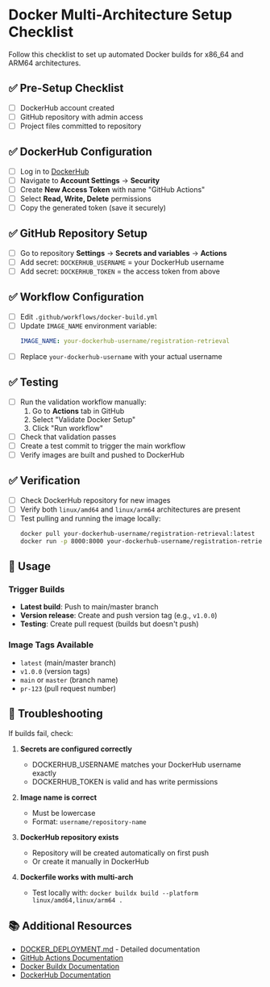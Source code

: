 # Docker Multi-Architecture Setup Checklist

Follow this checklist to set up automated Docker builds for x86_64 and ARM64 architectures.

## ✅ Pre-Setup Checklist

- [ ] DockerHub account created
- [ ] GitHub repository with admin access
- [ ] Project files committed to repository

## ✅ DockerHub Configuration

- [ ] Log in to [DockerHub](https://hub.docker.com/)
- [ ] Navigate to **Account Settings** → **Security**
- [ ] Create **New Access Token** with name "GitHub Actions"
- [ ] Select **Read, Write, Delete** permissions
- [ ] Copy the generated token (save it securely)

## ✅ GitHub Repository Setup

- [ ] Go to repository **Settings** → **Secrets and variables** → **Actions**
- [ ] Add secret: `DOCKERHUB_USERNAME` = your DockerHub username
- [ ] Add secret: `DOCKERHUB_TOKEN` = the access token from above

## ✅ Workflow Configuration

- [ ] Edit `.github/workflows/docker-build.yml`
- [ ] Update `IMAGE_NAME` environment variable:
  ```yaml
  IMAGE_NAME: your-dockerhub-username/registration-retrieval
  ```
- [ ] Replace `your-dockerhub-username` with your actual username

## ✅ Testing

- [ ] Run the validation workflow manually:
  1. Go to **Actions** tab in GitHub
  2. Select "Validate Docker Setup"
  3. Click "Run workflow"
- [ ] Check that validation passes
- [ ] Create a test commit to trigger the main workflow
- [ ] Verify images are built and pushed to DockerHub

## ✅ Verification

- [ ] Check DockerHub repository for new images
- [ ] Verify both `linux/amd64` and `linux/arm64` architectures are present
- [ ] Test pulling and running the image locally:
  ```bash
  docker pull your-dockerhub-username/registration-retrieval:latest
  docker run -p 8000:8000 your-dockerhub-username/registration-retrieval:latest
  ```

## 🚀 Usage

### Trigger Builds

- **Latest build**: Push to main/master branch
- **Version release**: Create and push version tag (e.g., `v1.0.0`)
- **Testing**: Create pull request (builds but doesn't push)

### Image Tags Available

- `latest` (main/master branch)
- `v1.0.0` (version tags)
- `main` or `master` (branch name)
- `pr-123` (pull request number)

## 🔧 Troubleshooting

If builds fail, check:

1. **Secrets are configured correctly**
   - DOCKERHUB_USERNAME matches your DockerHub username exactly
   - DOCKERHUB_TOKEN is valid and has write permissions

2. **Image name is correct**
   - Must be lowercase
   - Format: `username/repository-name`

3. **DockerHub repository exists**
   - Repository will be created automatically on first push
   - Or create it manually in DockerHub

4. **Dockerfile works with multi-arch**
   - Test locally with: `docker buildx build --platform linux/amd64,linux/arm64 .`

## 📚 Additional Resources

- [DOCKER_DEPLOYMENT.md](./DOCKER_DEPLOYMENT.md) - Detailed documentation
- [GitHub Actions Documentation](https://docs.github.com/en/actions)
- [Docker Buildx Documentation](https://docs.docker.com/buildx/)
- [DockerHub Documentation](https://docs.docker.com/docker-hub/)